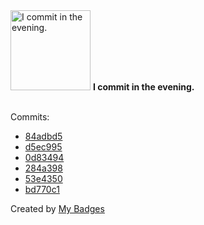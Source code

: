 <img src="https://my-badges.github.io/my-badges/evening-commits.png" alt="I commit in the evening." title="I commit in the evening." width="128">
<strong>I commit in the evening.</strong>
<br><br>

Commits:

- <a href="https://github.com/andypiper/theindiebeat-gnome-ext/commit/84adbd508567da0cf3010edc12f035dae0e4605f">84adbd5</a>
- <a href="https://github.com/andypiper/theindiebeat-gnome-ext/commit/d5ec995876961b9bf0ad6ee6b4e93308bbd2212b">d5ec995</a>
- <a href="https://github.com/andypiper/blog/commit/0d8349423cb38eb3dcbd4b163e0d386669e771c5">0d83494</a>
- <a href="https://github.com/andypiper/andypiper/commit/284a398e9809b5c04f5f2ebdd50fe2733549d188">284a398</a>
- <a href="https://github.com/andypiper/andypiper/commit/53e43508b79a21b28b5a7ad8d20a0f28a1f87067">53e4350</a>
- <a href="https://github.com/andypiper/handy-scripts/commit/bd770c18f11d7586710bce1fbf7c79e905e3482a">bd770c1</a>


Created by <a href="https://github.com/my-badges/my-badges">My Badges</a>
